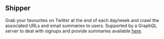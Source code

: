 ## Shipper

Grab your favourites on Twitter at the end of each day/week and crawl the associated URLs and email summaries to users. Supported by a GraphQL server to deal with signups and provide summaries available [here](https://github.com/grabbeh/shipper-graphql).

